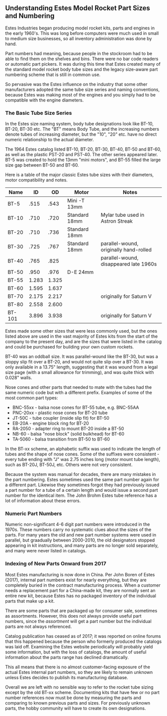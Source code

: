 ## Understanding Estes Model Rocket Part Sizes and Numbering

Estes Industries began producing model rocket kits, parts and engines in the early 1960's.  This was long before
computers were much used in small to medium size businesses, so all inventory administration was done by hand.

Part numbers had meaning, because people in the stockroom had to be able to find them on the shelves and bins.
There were no bar code readers or automatic part pickers.  It was during this time that Estes created many of the
standard model rocket body tube sizes and the legacy size-aware part numbering scheme that is still in common use.

So pervasive was the Estes influence on the industry that some other manufacturers adopted the same tube size series and
naming conventions, because Estes was making most of the engines and you simply had to be compatible with the
engine diameters.

### The Basic Tube Size Series

In the Estes size naming system, body tube designations look like BT-10, BT-20, BT-30 etc.  The "BT" means Body Tube,
and the increasing numbers denote tubes of increasing diameter, but the "10", "20" etc. have no direct numeric
relationship to the actual diameter.

The 1964 Estes catalog listed BT-10, BT-20, BT-30, BT-40, BT-50 and BT-60, as well as the plastic PST-20 and
PST-40.  The other series appeared later.  BT-5 was created to hold the 13mm "mini motors", and BT-55 filled
the large size gap between BT-50 and BT-60.

Here is a table of the major classic Estes tube sizes with their diameters, motor compatibility and notes.

| Name   |  ID   |   OD  |   Motor       | Notes
| ----   | ----  | ----  | ----          | ----
| BT-5   | .515  | .543  | Mini -T 13mm  |
| BT-10  | .710  | .720  | Standard 18mm | Mylar tube used in Astron Streak
| BT-20  | .710  | .736  | Standard 18mm |
| BT-30  | .725  | .767  | Standard 18mm | parallel-wound, originally hand-rolled
| BT-40  | .765  | .825  |               | parallel-wound, disappeared late 1960s
| BT-50  | .950  | .976  | D-E 24mm      |
| BT-55  | 1.283 | 1.325 |               |
| BT-60  | 1.595 | 1.637 |               |
| BT-70  | 2.175 | 2.217 |               | originally for Saturn V
| BT-80  | 2.558 | 2.600 |               |
| BT-101 | 3.896 | 3.938 |               | originally for Saturn V

Estes made some other sizes that were less commonly used, but the ones listed above are used in the vast majority
of Estes kits from the start of the company to the present day, and are the sizes that were listed in the
catalog and could be purchased for building your own custom rockets.

BT-40 was an oddball size.  It was parallel-wound like the BT-30, but was a sloppy slip fit over a BT-20,
and would not quite slip over a BT-30.  It was only available in a 13.75" length, suggesting that it was
wound from a legal size page (with a small allowance for trimming), and was quite thick with 0.028" walls.

Nose cones and other parts that needed to mate with the tubes had the same numeric code but with a different
prefix.  Examples of some of the most common part types:

* BNC-55xx - balsa nose cones for BT-55 tube, e.g. BNC-55AA
* PNC-20xx - plastic nose cones for BT-20 tube
* JT-50C - tube coupler (inside slip fit) for BT-50
* EB-20A - engine block ring for BT-20
* RA-2050 - adapter ring to mount BT-20 inside a BT-50
* NB-60 - balsa "nose block" (solid bulkhead) for BT-60
* TA-5060 - balsa transition from BT-50 to BT-60

In the BT-xx scheme, an alphabetic suffix was used to indicate the length of tubes and the shape of nose cones.
Some of the suffixes were consistent - every tube ending with "J" was 2.75 inches long (motor mount tube length),
such as BT-20J, BT-50J, etc.  Others were not very consistent.

Because the system was manual for decades, there are many mistakes in the part numbering.  Estes sometimes
used the same part number again for a different part.  Likewise they sometimes forgot they had previously issued a part
number for a tube of a certain length and would issue a second part number for the identical item.  The John Brohm
Estes tube reference has a lot of information about these errors.

### Numeric Part Numbers

Numeric non-significant 4-6 digit part numbers were introduced in the 1970s.  These numbers carry no systematic
clues about the sizes of the parts.  For many years the old and new part number systems were used in parallel, but
graadually between 2000-2010, the old designators stopped appearing in kit instructions, and many parts are no longer
sold separately, and many were never listed in catalogs.  

### Indexing of New Parts Onward from 2017

Most Estes manufacturing is now done in China.  Per John Boren of Estes (2017), internal part numbers exist for nearly
everything, but they are completely buried in the contract manufacturing process.  When a customer needs a replacement
part for a China-made kit, they are normally sent an entire new kit, because Estes has no packaged inventory of the
individual parts that make up a kit.

There are some parts that are packaged up for consumer sale, sometimes as assortments.  However, this does not always
provide useful part numbers, since the _assortment_ will get a part number but the individual parts are not
always referenced.

Catalog publication has ceased as of 2017; it was reported on online forums that this happened because the person
who formerly produced the catalogs was laid off.
Examining the Estes website periodically will probably yield some information, but with the
loss of catalogs, the amount of useful information about the parts range has declined dramatically.

This all means that there is no almost customer-facing exposure of the actual Estes internal part numbers, so they are likely to
remain unknown unless Estes decides to publish its manufacturing database.

Overall we are left with no sensible way to refer to the rocket tube sizing except by the old BT-xx scheme.
Documenting kits that have few or no part number references now must be done by measuring the parts and comparing
to known previous parts and sizes.  For previously unknown parts, the hobby community will have to create its
own designations.  

